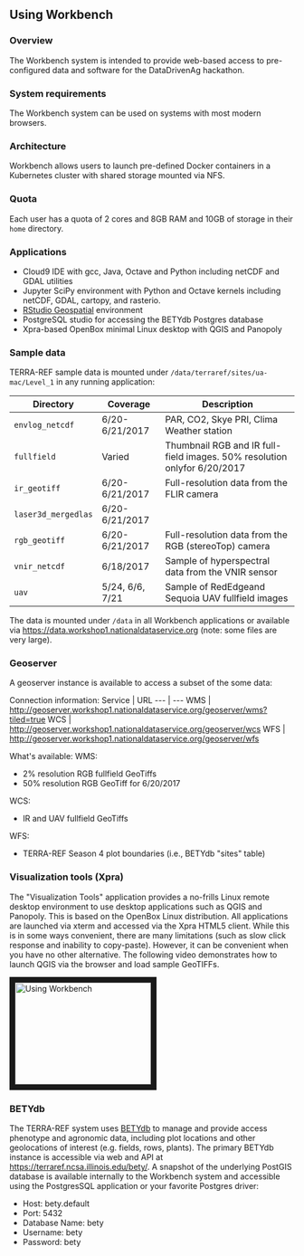 ## Using Workbench

### Overview

The Workbench system is intended to provide web-based access to pre-configured data and software for the DataDrivenAg hackathon.

### System requirements
The Workbench system can be used on systems with most modern browsers. 

### Architecture
Workbench allows users to launch pre-defined Docker containers in a Kubernetes cluster with shared storage mounted via NFS.

### Quota
Each user has a quota of 2 cores and 8GB RAM and 10GB of storage in their `home` directory.

### Applications

* Cloud9 IDE with gcc, Java, Octave and Python including netCDF and GDAL utilities
* Jupyter SciPy environment with Python and Octave kernels including netCDF, GDAL, cartopy, and rasterio.
* [RStudio Geospatial](https://github.com/rocker-org/geospatial) environment
* PostgreSQL studio for accessing the BETYdb Postgres database
* Xpra-based OpenBox minimal Linux desktop with QGIS and Panopoly

### Sample data

TERRA-REF sample data is mounted under `/data/terraref/sites/ua-mac/Level_1` in any running application:

Directory | Coverage | Description 
--- | --- | ---
`envlog_netcdf` | 6/20-6/21/2017 | PAR, CO2, Skye PRI, Clima Weather station 
`fullfield`|  Varied | Thumbnail RGB and IR full-field images. 50% resolution onlyfor 6/20/2017 
`ir_geotiff`| 6/20-6/21/2017 |  Full-resolution data from the FLIR camera
`laser3d_mergedlas`| 6/20-6/21/2017 | 
`rgb_geotiff`| 6/20-6/21/2017 | Full-resolution data from the RGB (stereoTop) camera
`vnir_netcdf`| 6/18/2017 |  Sample of hyperspectral data from the VNIR sensor
`uav` | 5/24, 6/6, 7/21 | Sample of RedEdgeand Sequoia UAV fullfield images

The data is mounted under `/data` in all Workbench applications or available via https://data.workshop1.nationaldataservice.org (note: some files are very large).

### Geoserver
A geoserver instance is available to access a subset of the some data:

Connection information:
Service | URL
--- | ---
WMS | http://geoserver.workshop1.nationaldataservice.org/geoserver/wms?tiled=true
WCS | http://geoserver.workshop1.nationaldataservice.org/geoserver/wcs
WFS | http://geoserver.workshop1.nationaldataservice.org/geoserver/wfs


What's available:
WMS:
* 2% resolution RGB fullfield GeoTiffs
* 50% resolution RGB GeoTiff for 6/20/2017

WCS:
* IR and UAV fullfield GeoTiffs

WFS:
* TERRA-REF Season 4 plot boundaries (i.e., BETYdb "sites" table)


### Visualization tools (Xpra)
The "Visualization Tools" application provides a no-frills Linux remote desktop environment to use desktop applications such as QGIS and Panopoly.  This is based on the OpenBox Linux distribution.  All applications are launched via xterm and accessed via the Xpra HTML5 client.  While this is in some ways convenient, there are many limitations (such as slow click response and inability to copy-paste). However, it can be convenient when you have no other alternative. The following video demonstrates how to launch QGIS via the browser and load sample GeoTIFFs.

<a href="http://www.youtube.com/watch?feature=player_embedded&v=6UYWpS9lzxs" target="_blank"><img src="http://img.youtube.com/vi/6UYWpS9lzxs/0.jpg"  alt="Using Workbench" width="240" height="180" border="10" /></a>

### BETYdb
The TERRA-REF system uses [BETYdb](https://terraref.gitbooks.io/terraref-documentation/content/user/using-betydb.html) to manage and provide access phenotype and agronomic data, including plot locations and other geolocations of interest (e.g. fields, rows, plants).  The primary BETYdb instance is accessible via web and API at https://terraref.ncsa.illinois.edu/bety/.  A snapshot of the underlying PostGIS database is available internally to the Workbench system and accessible using the PostgresSQL application or your favorite Postgres driver:

* Host: bety.default
* Port: 5432
* Database Name: bety
* Username: bety
* Password: bety





